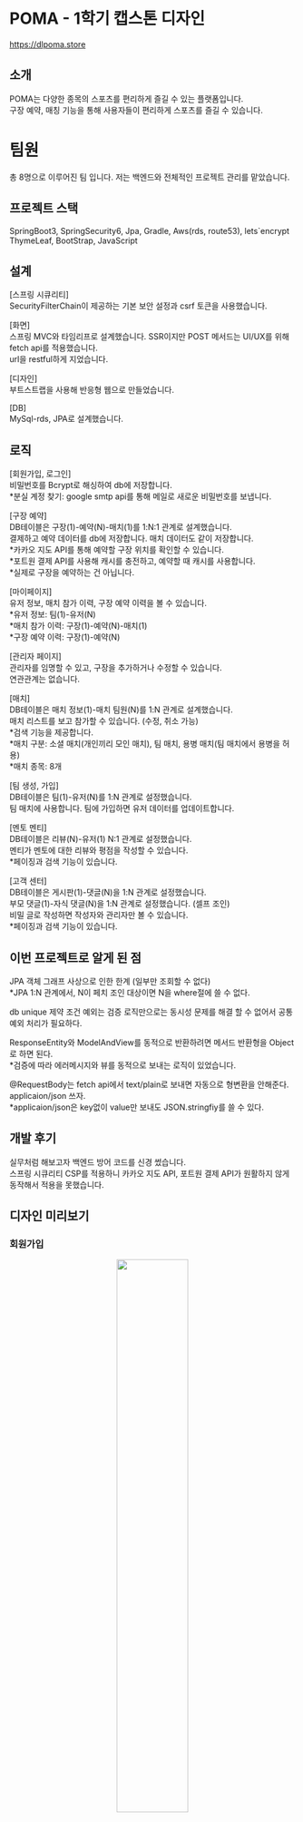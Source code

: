 # POMA - 1학기 캡스톤 디자인

https://dlpoma.store  

## 소개
POMA는 다양한 종목의 스포츠를 편리하게 즐길 수 있는 플랫폼입니다.  
구장 예약, 매칭 기능을 통해 사용자들이 편리하게 스포츠를 즐길 수 있습니다.

# 팀원 
총 8명으로 이루어진 팀 입니다. 저는 백엔드와 전체적인 프로젝트 관리를 맡았습니다.  

## 프로젝트 스택
SpringBoot3, SpringSecurity6, Jpa, Gradle, Aws(rds, route53), lets`encrypt  
ThymeLeaf, BootStrap, JavaScript

## 설계
[스프링 시큐리티]  
SecurityFilterChain이 제공하는 기본 보안 설정과 csrf 토큰을 사용했습니다.  

[화면]  
스프링 MVC와 타임리프로 설계했습니다. SSR이지만 POST 메서드는 UI/UX를 위해 fetch api를 적용했습니다.  
url을 restful하게 지었습니다.  

[디자인]  
부트스트랩을 사용해 반응형 웹으로 만들었습니다.    

[DB]   
MySql-rds, JPA로 설계했습니다.  

## 로직
[회원가입, 로그인]  
비밀번호를 Bcrypt로 해싱하여 db에 저장합니다.  
*분실 계정 찾기: google smtp api를 통해 메일로 새로운 비밀번호를 보냅니다.  

[구장 예약]  
DB테이블은 구장(1)-예약(N)-매치(1)를 1:N:1 관계로 설계했습니다.  
결제하고 예약 데이터를 db에 저장합니다. 매치 데이터도 같이 저장합니다.  
*카카오 지도 API를 통해 예약할 구장 위치를 확인할 수 있습니다.  
*포트원 결제 API를 사용해 캐시를 충전하고, 예약할 때 캐시를 사용합니다.  
*실제로 구장을 예약하는 건 아닙니다.

[마이페이지]  
유저 정보, 매치 참가 이력, 구장 예약 이력을 볼 수 있습니다.  
*유저 정보: 팀(1)-유저(N)  
*매치 참가 이력: 구장(1)-예약(N)-매치(1)  
*구장 예약 이력: 구장(1)-예약(N)  

[관리자 페이지]  
관리자를 임명할 수 있고, 구장을 추가하거나 수정할 수 있습니다.  
연관관계는 없습니다.  

[매치]  
DB테이블은 매치 정보(1)-매치 팀원(N)를 1:N 관계로 설계했습니다.  
매치 리스트를 보고 참가할 수 있습니다. (수정, 취소 가능)  
*검색 기능을 제공합니다.  
*매치 구분: 소셜 매치(개인끼리 모인 매치), 팀 매치, 용병 매치(팀 매치에서 용병을 허용)  
*매치 종목: 8개  

[팀 생성, 가입]  
DB테이블은 팀(1)-유저(N)를 1:N 관계로 설정했습니다.  
팀 매치에 사용합니다. 팀에 가입하면 유저 데이터를 업데이트합니다.  

[멘토 멘티]  
DB테이블은 리뷰(N)-유저(1) N:1 관계로 설정했습니다.  
멘티가 멘토에 대한 리뷰와 평점을 작성할 수 있습니다.  
*페이징과 검색 기능이 있습니다.  

[고객 센터]  
DB테이블은 게시판(1)-댓글(N)을 1:N 관계로 설정했습니다.  
부모 댓글(1)-자식 댓글(N)을 1:N 관계로 설정했습니다. (셀프 조인)  
비밀 글로 작성하면 작성자와 관리자만 볼 수 있습니다.  
*페이징과 검색 기능이 있습니다.  

## 이번 프로젝트로 알게 된 점
JPA 객체 그래프 사상으로 인한 한계 (일부만 조회할 수 없다)  
*JPA 1:N 관계에서, N이 페치 조인 대상이면 N을 where절에 쓸 수 없다.  

db unique 제약 조건 예외는 검증 로직만으로는 동시성 문제를 해결 할 수 없어서 공통 예외 처리가 필요하다.  

ResponseEntity와 ModelAndView를 동적으로 반환하려면 메서드 반환형을 Object로 하면 된다.  
*검증에 따라 에러메시지와 뷰를 동적으로 보내는 로직이 있었습니다.  

@RequestBody는 fetch api에서 text/plain로 보내면 자동으로 형변환을 안해준다. applicaion/json 쓰자.  
*applicaion/json은 key없이 value만 보내도 JSON.stringfiy를 쓸 수 있다.  


## 개발 후기
실무처럼 해보고자 백엔드 방어 코드를 신경 썼습니다.  
스프링 시큐리티 CSP를 적용하니 카카오 지도 API, 포트원 결제 API가 원활하지 않게 동작해서 적용을 못했습니다.  

## 디자인 미리보기

### 회원가입
<p align="center">
<img src="https://github.com/user-attachments/assets/1a564d2c-1bab-4639-a212-b46c70318ff6" width="50%" height="50%"/>
</p>

### 로그인
<p align="center">
<img src="https://github.com/user-attachments/assets/15c42d39-7d74-4850-9e07-80bb4aa8ba6b" width="50%" height="50%"/>
</p>

### 분실 계정 찾기
<p align="center">
<img src="https://github.com/user-attachments/assets/be053b30-18b2-4011-b7a5-80eddbe9bd03" width="50%" height="50%"/>
</p>

### 마이페이지
<p align="center">
<img src="https://github.com/user-attachments/assets/d5489aed-a78e-4e59-8055-c99bb383c533" width="50%" height="50%"/>
</p>

### 관리자 페이지
<p align="center">
<img src="https://github.com/user-attachments/assets/904d4c24-7c77-45e0-a30b-d5e78ad2f120" width="50%" height="50%"/>
</p>

<p align="center">
<img src="https://github.com/user-attachments/assets/dd6c9852-b007-46a5-b6a8-a1d6f8e71e3c" width="50%" height="50%"/>
</p>

### 메인 페이지
<p align="center">
<img src="https://github.com/user-attachments/assets/0888f4c6-6062-4016-9dda-0f2f571e83b2" width="50%" height="50%"/>
</p>

### 매치
<p align="center">
<img src="https://github.com/user-attachments/assets/c8e7dd30-e881-4868-b07d-129649a2ee76" width="50%" height="50%"/>
</p>

### 구장 예약
<p align="center">
<img src="https://github.com/user-attachments/assets/2c17759a-da31-4834-a7c0-3da393ad58f4" width="50%" height="50%"/>
</p>

### 고객 센터
<p align="center">
<img src="https://github.com/user-attachments/assets/771149c7-c421-4b11-aa97-5d54cf8e1e9d" width="50%" height="50%"/>
</p>

### 멘토 멘티
<p align="center">
<img src="https://github.com/user-attachments/assets/31d13549-d7c0-451d-a0e5-5c202cad85de" width="50%" height="50%"/>
</p>






